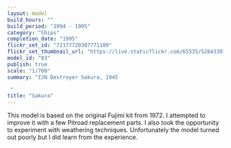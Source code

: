 ```yaml
---
layout: model
build_hours: ""
build_period: "1994 - 1995"
category: "Ships"
completion_date: "1995"
flickr_set_id: "72177720307771109"
flickr_set_thumbnail_url: "https://live.staticflickr.com/65535/52843301932_e3aaa17a77_m.jpg"
model_id: "83"
publish: true
scale: "1/700"
summary: "IJN Destroyer Sakura, 1945

 "
title: "Sakura"
---
```


This model is based on the original Fujimi kit from 1972. I attempted to improve it with a few Pitroad replacement parts. I also took the opportunity to experiment with weathering techniques. Unfortunately the model turned out poorly but I did learn from the experience.
